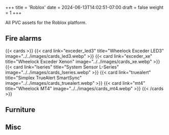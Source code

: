 +++
title = 'Roblox'
date = 2024-06-13T14:02:51-07:00
draft = false
weight = 1
+++

All PVC assets for the Roblox platform.

## Fire alarms
{{< cards >}}
    {{< card link="exceder_led3" title="Wheelock Exceder LED3" image="../../images/cards_led3.webp" >}}
    {{< card link="exceder_xe" title="Wheelock Exceder Xenon" image="../../images/cards_xe.webp" >}}
    {{< card link="lseries" title="System Sensor L-Series" image="../../images/cards_lseries.webp" >}}
    {{< card link="truealert" title="Simplex TrueAlert SmartSync" image="../../images/cards_truealert.webp" >}}
    {{< card link="mt4" title="Wheelock MT4" image="../../images/cards_mt4.webp" >}}
{{< /cards >}}

## Furniture

## Misc